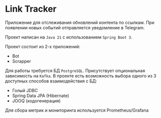 # Link Tracker



Приложение для отслеживания обновлений контента по ссылкам.
При появлении новых событий отправляется уведомление в Telegram.

Проект написан на `Java 21` с использованием `Spring Boot 3`.

Проект состоит из 2-х приложений:
* Bot
* Scrapper

Для работы требуется БД `PostgreSQL`. Присутствует опциональная зависимость на `Kafka`.
В проекте есть возможность выбора одного из 3 доступных способов взаимодействия с БД:
* Голый JDBC
* Spring Data JPA (Hibernate)
* JOOQ (кодогенерация)

Для сбора метрик и мониторинга используется Prometheus/Grafana
